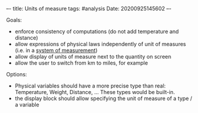 –-
title: Units of measure
tags: #analysis
Date: 20200925145602
–-

Goals:
* enforce consistency of computations (do not add temperature and distance)
* allow expressions of physical laws independently of unit of measures (i.e. in a [system of measurement](https://en.wikipedia.org/wiki/System_of_measurement))
* allow display of units of measure next to the quantity on screen
* allow the user to switch from km to miles, for example

Options:
* Physical variables should have a more precise type than real: Temperature, Weight, Distance, …  These types would be built-in.
* the display block should allow specifying the unit of measure of a type / a variable